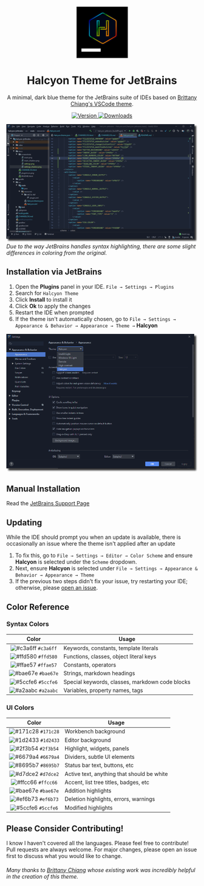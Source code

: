 <p align="center">
  <a href="https://plugins.jetbrains.com/plugin/14093-halcyon-theme">
    <img alt="Halcyon Logo" src="https://raw.githubusercontent.com/ADMARIl/halcyon-jetbrains/master/docs/pluginIcon.png" width="135" />
  </a>
</p>
<h1 align="center">
  Halcyon Theme for JetBrains
</h1>
<p align="center">
  A minimal, dark blue theme for the JetBrains suite of IDEs based on <a href="https://github.com/bchiang7/halcyon-vscode">Brittany Chiang's VSCode theme</a>.
</p>
<p align="center">
  <a href="https://plugins.jetbrains.com/plugin/14093-halcyon-theme">
    <img alt="Version" src="https://img.shields.io/jetbrains/plugin/v/14093-halcyon-theme" />
  </a>
  <a href="https://plugins.jetbrains.com/plugin/14093-halcyon-theme">
    <img alt="Downloads" src="https://img.shields.io/jetbrains/plugin/d/14093-halcyon-theme" />
  </a>
</p>

![code](https://raw.githubusercontent.com/ADMARIl/halcyon-jetbrains/master/docs/screenshots/main_shadow.png)
*Due to the way JetBrains handles syntax highlighting, there are some slight differences in coloring from the original.*

## Installation via JetBrains

1. Open the **Plugins** panel in your IDE. `File → Settings → Plugins`
2. Search for `Halcyon Theme`
3. Click **Install** to install it
4. Click **Ok** to apply the changes
5. Restart the IDE when prompted
6. If the theme isn't automatically chosen, go to `File → Settings → Appearance & Behavior → Appearance → Theme →` **Halcyon**

![settings](https://raw.githubusercontent.com/ADMARIl/halcyon-jetbrains/master/docs/screenshots/settings_shadow.png)

## Manual Installation

Read the [JetBrains Support Page](https://www.jetbrains.com/help/idea/managing-plugins.html#install_plugin_from_disk)

## Updating

While the IDE should prompt you when an update is available, there is occasionally an issue where the theme isn't applied after an update
1. To fix this, go to `File → Settings → Editor → Color Scheme` and ensure **Halcyon** is selected under the `Scheme` dropdown.
2. Next, ensure **Halcyon** is selected under `File → Settings → Appearance & Behavior → Appearance → Theme`
3. If the previous two steps didn't fix your issue, try restarting your IDE; otherwise, please [open an issue](https://github.com/ADMARIl/halcyon-jetbrains/issues).

## Color Reference

### Syntax Colors

|                               Color                                | Usage                                           |
| :----------------------------------------------------------------: | ----------------------------------------------- |
| ![#c3a6ff](https://via.placeholder.com/10/c3a6ff?text=+) `#c3a6ff` | Keywords, constants, template literals          |
| ![#ffd580](https://via.placeholder.com/10/ffd580?text=+) `#ffd580` | Functions, classes, object literal keys         |
| ![#ffae57](https://via.placeholder.com/10/ffae57?text=+) `#ffae57` | Constants, operators                            |
| ![#bae67e](https://via.placeholder.com/10/bae67e?text=+) `#bae67e` | Strings, markdown headings                      |
| ![#5ccfe6](https://via.placeholder.com/10/5ccfe6?text=+) `#5ccfe6` | Special keywords, classes, markdown code blocks |
| ![#a2aabc](https://via.placeholder.com/10/a2aabc?text=+) `#a2aabc` | Variables, property names, tags                 |

### UI Colors

|                               Color                                | Usage                                      |
| :----------------------------------------------------------------: | ------------------------------------------ |
| ![#171c28](https://via.placeholder.com/10/171c28?text=+) `#171c28` | Workbench background                       |
| ![#1d2433](https://via.placeholder.com/10/1d2433?text=+) `#1d2433` | Editor background                          |
| ![#2f3b54](https://via.placeholder.com/10/2f3b54?text=+) `#2f3b54` | Highlight, widgets, panels                 |
| ![#6679a4](https://via.placeholder.com/10/6679a4?text=+) `#6679a4` | Dividers, subtle UI elements               |
| ![#8695b7](https://via.placeholder.com/10/8695b7?text=+) `#8695b7` | Status bar text, buttons, etc              |
| ![#d7dce2](https://via.placeholder.com/10/d7dce2?text=+) `#d7dce2` | Active text, anything that should be white |
| ![#ffcc66](https://via.placeholder.com/10/ffcc66?text=+) `#ffcc66` | Accent, list tree titles, badges, etc      |
| ![#bae67e](https://via.placeholder.com/10/bae67e?text=+) `#bae67e` | Addition highlights                        |
| ![#ef6b73](https://via.placeholder.com/10/ef6b73?text=+) `#ef6b73` | Deletion highlights, errors, warnings      |
| ![#5ccfe6](https://via.placeholder.com/10/5ccfe6?text=+) `#5ccfe6` | Modified highlights                        |

## Please Consider Contributing!

I know I haven't covered all the languages. Please feel free to contribute!
Pull requests are always welcome. For major changes, please open an issue first to discuss what you would like to change.


###### Many thanks to [Brittany Chiang](https://github.com/bchiang7) whose existing work was incredibly helpful in the creation of this theme.